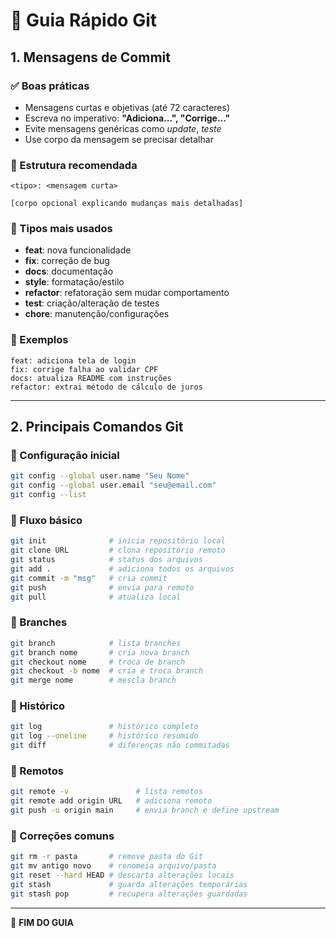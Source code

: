 # 📌 Guia Rápido Git

## 1. Mensagens de Commit

### ✅ Boas práticas
- Mensagens curtas e objetivas (até 72 caracteres)
- Escreva no imperativo: **"Adiciona...", "Corrige..."**
- Evite mensagens genéricas como *update*, *teste*
- Use corpo da mensagem se precisar detalhar

### 📝 Estrutura recomendada
```
<tipo>: <mensagem curta>

[corpo opcional explicando mudanças mais detalhadas]
```

### 🔹 Tipos mais usados
- **feat**: nova funcionalidade  
- **fix**: correção de bug  
- **docs**: documentação  
- **style**: formatação/estilo  
- **refactor**: refatoração sem mudar comportamento  
- **test**: criação/alteração de testes  
- **chore**: manutenção/configurações  

### 🔹 Exemplos
```
feat: adiciona tela de login
fix: corrige falha ao validar CPF
docs: atualiza README com instruções
refactor: extrai método de cálculo de juros
```

---

## 2. Principais Comandos Git

### 🔹 Configuração inicial
```bash
git config --global user.name "Seu Nome"
git config --global user.email "seu@email.com"
git config --list
```

### 🔹 Fluxo básico
```bash
git init              # inicia repositório local
git clone URL         # clona repositório remoto
git status            # status dos arquivos
git add .             # adiciona todos os arquivos
git commit -m "msg"   # cria commit
git push              # envia para remoto
git pull              # atualiza local
```

### 🔹 Branches
```bash
git branch            # lista branches
git branch nome       # cria nova branch
git checkout nome     # troca de branch
git checkout -b nome  # cria e troca branch
git merge nome        # mescla branch
```

### 🔹 Histórico
```bash
git log               # histórico completo
git log --oneline     # histórico resumido
git diff              # diferenças não commitadas
```

### 🔹 Remotos
```bash
git remote -v               # lista remotos
git remote add origin URL   # adiciona remoto
git push -u origin main     # envia branch e define upstream
```

### 🔹 Correções comuns
```bash
git rm -r pasta       # remove pasta do Git
git mv antigo novo    # renomeia arquivo/pasta
git reset --hard HEAD # descarta alterações locais
git stash             # guarda alterações temporárias
git stash pop         # recupera alterações guardadas
```

---

📌 **FIM DO GUIA**
